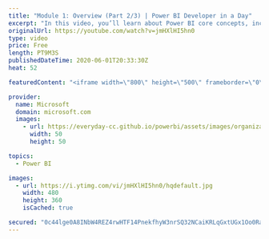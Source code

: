 ```yaml
---
title: "Module 1: Overview (Part 2/3) | Power BI Developer in a Day"
excerpt: "In this video, you’ll learn about Power BI core concepts, including the Power BI service, workspaces, datasets, reports, dashboards, and Q&A. This is video 4 of 20.    The Power BI Developer in a Day online course empowers you as an app developer with the technical knowledge required to embed Power BI"
originalUrl: https://youtube.com/watch?v=jmHXlHI5hn0
type: video
price: Free
length: PT9M3S
publishedDateTime: 2020-06-01T20:33:30Z
heat: 52

featuredContent: "<iframe width=\"800\" height=\"500\" frameborder=\"0\" src=\"https://www.youtube.com/embed/jmHXlHI5hn0\" allow=\"accelerometer; autoplay; encrypted-media; gyroscope; picture-in-picture\" allowfullscreen></iframe>"

provider:
  name: Microsoft
  domain: microsoft.com
  images:
    - url: https://everyday-cc.github.io/powerbi/assets/images/organizations/microsoft.com-50x50.jpg
      width: 50
      height: 50

topics:
  - Power BI

images:
  - url: https://i.ytimg.com/vi/jmHXlHI5hn0/hqdefault.jpg
    width: 480
    height: 360
    isCached: true

secured: "0c44lge0A8INbW4REZ4rwHTF14PnekfhyW3nrSQ32NCaiKRLqGxtUGx1Oo0RavuUFRWNA/0L8adcYCsumvm9BjEhgbLWWE+rwTm8of22qMQrf7q1daKFlyHzTchx2F2ZUiBv1ItYWZIqMoNY4u8OK9KXzvJqecaKI3SDOfgayjYYcXVYjvbK81s72wnysG8sbB4heQaKA/kf0r+0AUJKe10w1CIFHoO499slY2r0FS16yi7U5PAAJaZaSGApocqAZ4Z+SoS2MbxvHBzioLZoplsZ/ejwhaoMpJphEMJrgT/UNVWp/JXzTDpUI/rM7sF48LSK4jUsp4BErX0ljt33ODGJaURzB3HNeAVN3uRoaFtMHpd6rvH+CDb2PUHWdgJhPjF9wekjsviRWiYT2dIDNHNhVX6w5aXpmVmCG7O9bE0=;9ZRoKg0GWgXyIojcM6Omzw=="
---
```


